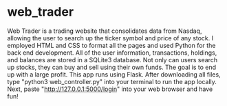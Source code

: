 # web_trader
Web Trader is a trading website that consolidates data from Nasdaq, allowing the user to search up the ticker symbol and price of any stock. I employed HTML and CSS to format all the pages and used Python for the back end development. All of the user information, transactions, holdings, and balances are stored in a SQLite3 database. Not only can users search up stocks, they can buy and sell using their own funds. The goal is to end up with a large profit. 
This app runs using Flask. After downloading all files, type "python3 web_controller.py" into your terminal to run the app locally. Next, paste "http://127.0.0.1:5000/login" into your web browser and have fun!
